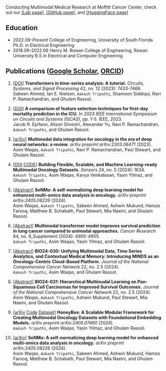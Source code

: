 Conducting Multimodal Medical Research at Moffitt Cancer Center, check out our [[Lab page]](https://lab.moffitt.org/Rasool/), [[GitHub page]](https://github.com/lab-rasool), and [[HuggingFace page]](https://huggingface.co/Lab-Rasool) 

## Education

- 2022.09-*Present* College of Engineering, University of South Florida Ph.D. in Electrical Engineering
- 2018.09-2022.06 Henry M. Rowan College of Engineering, Rowan University B.S in Electrical and Computer Engineering

## Publications ([Google Scholar](https://scholar.google.com/citations?user=7X57fGgAAAAJ&hl=en), [ORCID](https://orcid.org/0000-0001-7231-0487))

1. [[DOI](https://doi.org/10.1007/s00034-023-02454-8)]  **Transformers in time-series analysis: A tutorial.** *Circuits, Systems, and Signal Processing* 42, no. 12 (2023): 7433-7466.  
   Sabeen Ahmed, Ian E. Nielsen, ``Aakash Tripathi``, Shamoon Siddiqui, Ravi P. Ramachandran, and Ghulam Rasool.  

2. [[DOI](https://doi.org/10.1109/ISCAS46773.2023.10182228)] **A comparison of feature selection techniques for first-day mortality prediction in the ICU.** In *2023 IEEE International Symposium on Circuits and Systems (ISCAS)*, pp. 1-5. IEEE, 2023.  
   Jacob R. Epifano, Alison Silvestri, Alexander Yu, Ravi P. Ramachandran, ``Aakash Tripathi``, and Ghulam Rasool.  
   
3. [[arXiv](https://arxiv.org/abs/2303.06471)] **Multimodal data integration for oncology in the era of deep neural networks: a review.** *arXiv preprint arXiv:2303.06471* (2023).  
   Asim Waqas, ``Aakash Tripathi``, Ravi P. Ramachandran, Paul Stewart, and Ghulam Rasool.  

4. [[DOI](https://doi.org/10.3390/s24051634) [CODE](https://github.com/lab-rasool/MINDS)] **Building Flexible, Scalable, and Machine Learning-ready Multimodal Oncology Datasets.** *Sensors* 24, no. 5 (2024): 1634.  
   ``Aakash Tripathi``, Asim Waqas, Kavya Venkatesan, Yasin Yilmaz, and Ghulam Rasool.  

5. [[Abstract](https://doi.org/10.1158/1538-7445.AM2024-908)] **SeNMo: A self-normalizing deep learning model for enhanced multi-omics data analysis in oncology.** *arXiv preprint arXiv:2405.08226* (2024).  
   Asim Waqas, ``Aakash Tripathi``, Sabeen Ahmed, Ashwin Mukund, Hamza Farooq, Matthew B. Schabath, Paul Stewart, Mia Naeini, and Ghulam Rasool.  
   
6. [[Abstract](https://doi.org/10.1158/1538-7445.AM2024-4905)] **Multimodal transformer model improves survival prediction in lung cancer compared to unimodal approaches.** *Cancer Research* 84, no. 6_Supplement (2024): 4905-4905.  
   ``Aakash Tripathi``, Asim Waqas, Yasin Yilmaz, and Ghulam Rasool.  
   
7. [[Abstract](https://doi.org/10.6004/jnccn.2023.7305)] **BIO24-030: Unifying Multimodal Data, Time Series Analytics, and Contextual Medical Memory: Introducing MINDS as an Oncology-Centric Cloud-Based Platform.** *Journal of the National Comprehensive Cancer Network* 22, no. 2.5 (2024).  
   ``Aakash Tripathi``, Asim Waqas, and Ghulam Rasool.  

8. [[Abstract](https://doi.org/10.6004/jnccn.2023.7137)] **BIO24-031: Hierarchical Multimodal Learning on Pan-Squamous Cell Carcinomas for Improved Survival Outcomes.** *Journal of the National Comprehensive Cancer Network* 22, no. 2.5 (2024).  
   Asim Waqas, ``Aakash Tripathi``, Ashwin Mukund, Paul Stewart, Mia Naeini, and Ghulam Rasool.  
   
9. [[arXiv](https://arxiv.org/abs/2405.07460) [Code](https://github.com/lab-rasool/HoneyBee) [Dataset](https://huggingface.co/datasets/Lab-Rasool/TCGA)] **HoneyBee: A Scalable Modular Framework for Creating Multimodal Oncology Datasets with Foundational Embedding Models.** *arXiv preprint arXiv:2405.07460* (2024).  
   ``Aakash Tripathi``, Asim Waqas, Yasin Yilmaz, and Ghulam Rasool.  

10. [[arXiv](https://arxiv.org/abs/2405.08226v1)] **SeNMo: A self-normalizing deep learning model for enhanced multi-omics data analysis in oncology.** *arXiv preprint arXiv:2405.08226* (2024).  
    Asim Waqas, ``Aakash Tripathi``, Sabeen Ahmed, Ashwin Mukund, Hamza Farooq, Matthew B. Schabath, Paul Stewart, Mia Naeini, and Ghulam Rasool.  
